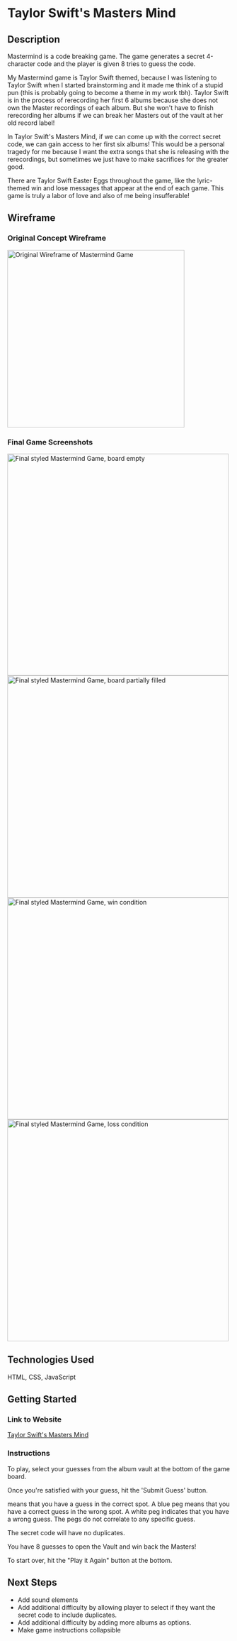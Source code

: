 # Taylor Swift's Masters Mind

## Description

Mastermind is a code breaking game. The game generates a secret 4-character code and the player is given 8 tries to guess the code.

My Mastermind game is Taylor Swift themed, because I was listening to Taylor Swift when I started brainstorming and it made me think of a stupid pun (this is probably going to become a theme in my work tbh). Taylor Swift is in the process of rerecording her first 6 albums because she does not own the Master recordings of each album. But she won't have to finish rerecording her albums if we can break her Masters out of the vault at her old record label!

In Taylor Swift's Masters Mind, if we can come up with the correct secret code, we can gain access to her first six albums! This would be a personal tragedy for me because I want the extra songs that she is releasing with the rerecordings, but sometimes we just have to make sacrifices for the greater good.

There are Taylor Swift Easter Eggs throughout the game, like the lyric-themed win and lose messages that appear at the end of each game. This game is truly a labor of love and also of me being insufferable!

## Wireframe

### Original Concept Wireframe
<img width="400" alt="Original Wireframe of Mastermind Game" src="https://user-images.githubusercontent.com/32117930/159987747-907e6132-fa90-4e6a-9393-0fdc480430ac.png">

### Final Game Screenshots
<img width="500" alt="Final styled Mastermind Game, board empty" src="https://user-images.githubusercontent.com/32117930/159986939-ddadbdef-7295-4a70-a339-5e763710335d.png">
<img width="500" alt="Final styled Mastermind Game, board partially filled" src="https://user-images.githubusercontent.com/32117930/159986948-d7d173dd-ac53-4533-a1db-325cb22cc89e.png">
<img width="500" alt="Final styled Mastermind Game, win condition" src="https://user-images.githubusercontent.com/32117930/159986956-c384029a-3f5b-4db4-90a2-728b504a4645.png">
<img width="500" alt="Final styled Mastermind Game, loss condition" src="https://user-images.githubusercontent.com/32117930/159986960-5b9b3ec7-c603-4017-8c87-839f3edc7110.png">

## Technologies Used
HTML, CSS, JavaScript

## Getting Started
### Link to Website
[Taylor Swift's Masters Mind](https://philkatie.github.io/mastermind-project-1/)

### Instructions
To play, select your guesses from the album vault at the bottom of the game board.

Once you're satisfied with your guess, hit the 'Submit Guess' button.

means that you have a guess in the correct spot. A blue peg means that you have a correct guess in the wrong spot. A white peg indicates that you have a wrong guess. The pegs do not correlate to any specific guess.

The secret code will have no duplicates.

You have 8 guesses to open the Vault and win back the Masters!

To start over, hit the "Play it Again" button at the bottom.

## Next Steps
- Add sound elements
- Add additional difficulty by allowing player to select if they want the secret code to include duplicates.
- Add additional difficulty by adding more albums as options.
- Make game instructions collapsible
